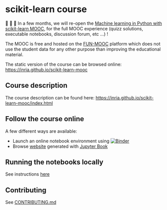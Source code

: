 # scikit-learn course

📢 📢 📢 In a few months, we will re-open the [Machine learning in Python with
scikit-learn MOOC](https://www.fun-mooc.fr/en/courses/machine-learning-python-scikit-learn),
for the full MOOC experience (quizz solutions, executable notebooks, discussion
forum, etc ...) !

The MOOC is free and hosted on the [FUN-MOOC](https://fun-mooc.fr/) platform
which does not use the student data for any other purpose than improving the
educational material.

The static version of the course can be browsed online: https://inria.github.io/scikit-learn-mooc

## Course description

The course description can be found here:
https://inria.github.io/scikit-learn-mooc/index.html

## Follow the course online

A few different ways are available:
- Launch an online notebook environment using [![Binder](https://mybinder.org/badge_logo.svg)](
               https://mybinder.org/v2/gh/INRIA/scikit-learn-mooc/master)
- Browse [website](https://inria.github.io/scikit-learn-mooc) generated with
  [Jupyter Book](https://jupyterbook.org/)

## Running the notebooks locally

See instructions [here](./local-install-instructions.md)

## Contributing

See [CONTRIBUTING.md](CONTRIBUTING.md)
